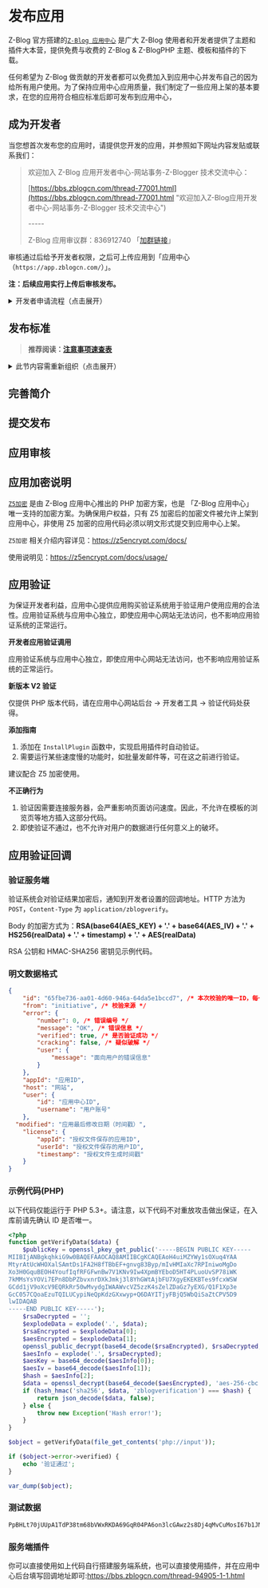 # 发布应用

Z-Blog 官方搭建的[`Z-Blog 应用中心`](https://app.zblogcn.com/) 是广大 Z-Blog 使用者和开发者提供了主题和插件大本营，提供免费与收费的 Z-Blog & Z-BlogPHP 主题、模板和插件的下载。

任何希望为 Z-Blog 做贡献的开发者都可以免费加入到应用中心并发布自己的因为给所有用户使用。为了保持应用中心应用质量，我们制定了一些应用上架的基本要求，在您的应用符合相应标准后即可发布到应用中心，

## 成为开发者

当您想首次发布您的应用时，请提供您开发的应用，并参照如下网址内容发贴或联系我们：

> 欢迎加入 Z-Blog 应用开发者中心-网站事务-Z-Blogger 技术交流中心：
>
> [https://bbs.zblogcn.com/thread-77001.html](https://bbs.zblogcn.com/thread-77001.html "欢迎加入Z-Blog应用开发者中心-网站事务-Z-Blogger 技术交流中心")
>
> \-----
>
> Z-Blog 应用审议群：836912740 「[加群链接](https://jq.qq.com/?_wv=1027&k=qmkm7HSQ "Z-Blog 应用审核群")」

审核通过后给予开发者权限，之后可上传应用到「应用中心（`https://app.zblogcn.com/`）」。

**注：后续应用实行上传后审核发布。**

<details>
<summary>开发者申请流程（点击展开）</summary>

> **Z-Blog 全新的应用中心，为众多开发者提供一个展示自己作品的平台。**

**注：此贴文本复制于「[成为开发者 - 发布应用 - Z-BlogPHP 文档](https://docs.zblogcn.com/php/#/books/dev-40-publish?id=%e6%88%90%e4%b8%ba%e5%bc%80%e5%8f%91%e8%80%85 "成为开发者 - 发布应用 - Z-BlogPHP 文档")」，不要直接编辑；**

### 前置要求

依据《中华人民共和国网络安全法》的要求，及为尽快通知到您，您必须：

1. 绑定手机号，以完成实名认证要求：https://uc.zblogcn.com/user/security/phone
2. 绑定微信号，以及时获取审核消息：https://uc.zblogcn.com/user/open/wechat_mp
3. 「可选」开启“两步验证”，https://uc.zblogcn.com/user/security/tfa/google

如果您需要销售收费应用，您必须向我们提供：

1. 提交您的身份证号，完成实名认证：https://uc.zblogcn.com/user/identity
2. 绑定您的支付宝，以获取收款：https://uc.zblogcn.com/user/open/alipay

### 申请流程

请在【[开发者中心-ZBlogger 技术交流中心](https://bbs.zblogcn.com/forum-125.html "开发者中心-ZBlogger 技术交流中心")】版块按以下要求发贴申请：

1. 为节省时间，请先参照「[注意事项速查表](books/dev-45-faq?id=注意事项速查表 "注意事项速查表")」进行自查；
2. 在「**你自己的网站**」内发布主题或插件，附截图、功能介绍等；
3. 「**在你的发布页面内**」以附件或网盘或「**Git 地址**」形式提供下载；「**不在要论坛发附件！！！**」
4. 网站本身如为 Z-Blog，须保留带链接的 Powerd By 声明；其他程序须在首页添加指向`www.zblogcn.com`的友情链接；
5. 网站自身定位或其他原因不适合发布应用的，直接用「Z-Blog + 二级域名」现搭一个也很合理吧；
6. 如果发布的应用为主题，则主题内也应正确标识 Z-Blog 版权；「`Powered By {$zblogphphtml}`」
7. 在论坛发申请贴，贴子内附上发布页的链接；「**不在要论坛发附件！！！**」
8. 不得重复发申请贴；
9. 如果你没看过「[站内发文规范（申请开发者也先看这里）-网站事务-ZBlogger 技术交流中心](https://bbs.zblogcn.com/thread-102989.html "站内发文规范（申请开发者也先看这里）-网站事务-ZBlogger 技术交流中心")」也请先看一遍；
10. 加 QQ 群，积极询问进度；**「群号： 836912740 」**
11. 准开发者需要有很多的耐心(不停的修改)，可能还需要较强的心理素质(否则有可能会被喷走)；

注：「应用发布」版块是独立于开发者申请的，可以发，也可以传附件，但是不能用于申请开发者；

### 发贴格式示意

标题格式：

> `申请开发者「appID」「plugin | theme」`

↑ 方引号比较好看，当然`[]`或`【】`也可以；

正文示例：

> 应用名称：XXXX
>
> 发布地址：https://blog.zblogcn.com/?id=1022
>
> 应用简介：功能描述什么的，尽量简短，更详细的放在你的发布页内；
>
> \<!-- 不需要配图，不然回贴给意见会很麻烦 --\>

### 审议 QQ 群

群号：836912740

### 其他
Z-BlogPHP 官方文档：https://docs.zblogcn.com/php/#/

注意事项速查表：https://docs.zblogcn.com/php/#/books/dev-45-faq  ←← 高优先级

[开发者准入规范讨论贴-网站事务-ZBlogger 技术交流中心](https://bbs.zblogcn.com/thread-103787.html "开发者准入规范讨论贴-网站事务-ZBlogger 技术交流中心")  ←← 优先级较低

</details>

## 发布标准

> **推荐阅读：[注意事项速查表](books/dev-45-faq?id=%e6%b3%a8%e6%84%8f%e4%ba%8b%e9%a1%b9%e9%80%9f%e6%9f%a5%e8%a1%a8 "常见问题")**

<details>
<summary>此节内容需重新组织（点击展开）</summary>

### A.通用
1. 开启 debug 模式后不得报错
2. 不得含有木马等有害代码
3. 不得含有任何被加密的 PHP(含 Z5 加密），只能由应用中心服务器端加密
4. PHP 文件应保存为 UTF-8 no BOM 编码；
5. 不得有安全漏洞（包括 SQL 注入、跨站脚本攻击、跨站请求伪造等）
6. 不得引用外站资源（尤其是小站资源）
7. 自动审核内容里不得有黄色提示（使用较老旧版本的 js 等）
8. 不得以免费为饵跳过“应用中心支付系统”搞“内置收费”（微博、微信、支付宝等支付社交系统或其它功能 API 必须要收费除外）
9. 不得有免费或低价诱导后续高消费或是明显高于市场定价等不良意图或是违反公序良俗
10. 不得修改保存系统源码或是系统默认语言包

### B.主题
1. 主题里没有 zblog 版权
2. 自动审核后的截图，出现错位等不正常的
3. 标题等长度过长不会导致变形
4. 摘要的空格被移除的
5. ul,ol,li,blockquote 等 Html 元素样式错误的
6. 需要提供配置的地方没的可配置的页面
7. 评论层级不对

### C.插件
1. 数据库表和 Class 没有使用 zbp 的标准数据库创建操作规范的
2. 数据库操作没有使用链式对象等系统自带操作而使用自行拼接 sql 代码的
3. 在应该用$zbp→CheckRights 判断权限的地方用最简单的 $zbp→User→Level 去判断的

### D.上传后的应用发布内容
1. 缺少前台展示截图（如有前台展示的话）
2. 缺少后台截图（如有后台配置的话）
3. 缺少基本的（或详细）使用说明和功能介绍

### E.禁止条款
1. 禁止抄袭复制有版权保护的主题模板
2. 禁止多次提交无意义的应用去刷新排行

</details>

## 完善简介

## 提交发布

## 应用审核

## 应用加密说明
[`Z5加密`](https://z5encrypt.com/) 是由 Z-Blog 应用中心推出的 PHP 加密方案，也是 「Z-Blog 应用中心」 唯一支持的加密方案。为确保用户权益，只有 Z5 加密后的加密文件被允许上架到应用中心，非使用 Z5 加密的应用代码必须以明文形式提交到应用中心上架。

`Z5加密` 相关介绍内容详见：https://z5encrypt.com/docs/

使用说明见：https://z5encrypt.com/docs/usage/

## 应用验证
为保证开发者利益，应用中心提供应用购买验证系统用于验证用户使用应用的合法性。应用验证系统与应用中心独立，即使应用中心网站无法访问，也不影响应用验证系统的正常运行。

**开发者应用验证调用**

应用验证系统与应用中心独立，即使应用中心网站无法访问，也不影响应用验证系统的正常运行。

**新版本 V2 验证**

仅提供 PHP 版本代码，请在应用中心网站后台 → 开发者工具 → 验证代码处获得。

**添加指南**
1. 添加在 `InstallPlugin` 函数中，实现启用插件时自动验证。
2. 需要运行某些速度慢的功能时，如批量发邮件等，可在这之前进行验证。

建议配合 Z5 加密使用。

**不正确行为**
1. 验证因需要连接服务器，会严重影响页面访问速度。因此，不允许在模板的浏览页等地方插入这部分代码。
2. 即使验证不通过，也不允许对用户的数据进行任何意义上的破坏。

## 应用验证回调

### 验证服务端
验证系统会对验证结果加密后，通知到开发者设置的回调地址。HTTP 方法为 `POST`，`Content-Type` 为 `application/zblogverify`。

Body 的加密方式为：**RSA(base64(AES_KEY) + '.' + base64(AES_IV) + '.' + HS256(realData) + '.' + timestamp) + '.' + AES(realData)**

RSA 公钥和 HMAC-SHA256 密钥见示例代码。

### 明文数据格式
```json
{
	"id": "65fbe736-aa01-4d60-946a-64da5e1bccd7", /* 本次校验的唯一ID，每一次校验返回值都不同 */
	"from": "initiative", /* 校验来源 */
	"error": {
		"number": 0, /* 错误编号 */
		"message": "OK", /* 错误信息 */
		"verified": true, /* 是否验证成功 */
		"cracking": false, /* 疑似破解 */
		"user": {
			"message": "面向用户的错误信息"
		}
	},
	"appId": "应用ID",
	"host": "网站",
	"user": {
		"id": "应用中心ID",
		"username": "用户账号"
	},
  "modified": "应用最后修改日期（时间戳）",
	"license": {
		"appId": "授权文件保存的应用ID",
		"userId": "授权文件保存的用户ID",
		"timestamp": "授权文件生成时间戳"
	}
}
```

### 示例代码(PHP)
以下代码仅能运行于 PHP 5.3+。请注意，以下代码不对重放攻击做出保证，在入库前请先确认 ID 是否唯一。
```php
<?php
function getVerifyData($data) {
	$publicKey = openssl_pkey_get_public('-----BEGIN PUBLIC KEY-----
MIIBIjANBgkqhkiG9w0BAQEFAAOCAQ8AMIIBCgKCAQEAoH4uiMZYWy1sOXuq4YAA
MtyrAtUcWHOXalSAmtDs1FA2H8fTBbEF+gnvg83Byp/mIvHMIaXc7RPIniwoMgDo
Xo3H0GquBEOH4YoufIqfRFGFwnBw7V1KNv9Iw4XpmBYEboD5HT4PLuoUvSP78iWK
7kMMsYsYOVi7EPn8DbPZbvxnrDXkJmkj3l8YhGWtAjbFU7XgyEKEKBTes9fcxWSW
GCdd1jV9oXcV9EQRkRr50wMvydgIWAAWvcVZ5zzK4sZelZDaGz7yEXG/Q1F1Xp3e
GcC057CQoaEzuTQILUCypiNeQpKdzGXxwyp+Q6DAYITjyFBjQ5WbQiSaZtCPV5D9
lwIDAQAB
-----END PUBLIC KEY-----');
	$rsaDecrypted = '';
	$explodeData = explode('.', $data);
	$rsaEncrypted = $explodeData[0];
	$aesEncrypted = $explodeData[1];
	openssl_public_decrypt(base64_decode($rsaEncrypted), $rsaDecrypted, $publicKey);
	$aesInfo = explode('.', $rsaDecrypted);
	$aesKey = base64_decode($aesInfo[0]);
	$aesIv = base64_decode($aesInfo[1]);
	$hash = $aesInfo[2];
	$data = openssl_decrypt(base64_decode($aesEncrypted), 'aes-256-cbc', $aesKey, OPENSSL_RAW_DATA, $aesIv);
	if (hash_hmac('sha256', $data, 'zblogverification') === $hash) {
		return json_decode($data, false);
	} else {
		throw new Exception('Hash error!');
	}
}

$object = getVerifyData(file_get_contents('php://input'));

if ($object->error->verified) {
	echo '验证通过';
}

var_dump($object);
```

### 测试数据

```bash
PpBHLt70jUUpA1TdP38tm68bVWxRKDA69GqR04PA6on3lcGAwz2s8Dj4qMvCuMosI67b1JNFVELfMmxt1RfKQsSS2vLtIVdblDbmZCBptNd5IYNx2qFZFQQ5Hju3bhwR9VDW8fcy63bEOpWVYxAEhQXT3ztaLZn63gJhpDemA06Emxv6VJgxfe9uLTX31FCDfg6yd
```

### 服务端插件
你可以直接使用如上代码自行搭建服务端系统，也可以直接使用插件，并在应用中心后台填写回调地址即可:https://bbs.zblogcn.com/thread-94905-1-1.html
